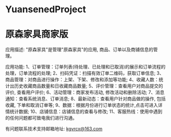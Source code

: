 # YuansenedProject
# 原森家具商家版

应用描述: "原森家具"是管理"原森家具"的应用, 商品、订单以及商铺信息的管理。

应用功能: 
      1、订单管理：订单列表(待处理、已处理和已取消)的展示和订单流程的处理，订单流程的处理; 
      2、扫码凭证：扫描有效订单二维码，获取订单信息; 
      3、商品管理：对商品进行操作：上架、下架、修改和添加等功能; 
      4、收藏人数：统计出历史收藏商品数量和日收藏商品数量;
      5、评价管理：查看用户对商品提交的评价, 查看用户评价;
      6、活动管理：商家发布活动, 修改活动和删除活动; 
      7、消息通知：查看系统消息、订单消息; 
      8、最新动态：查看用户针对商品做的操作, 包括收藏, 下单和取消订单等; 
      9、数据：根据月份进行订单状态的统计,点击可进入详情统计数据; 
      10、店铺信息：店铺信息的查看与修改; 
      11、客服热线：使用中遇到的任何问题都可致电我们进行沟通。

有问题联系技术支持邮箱地址: kgvrcx@163.com
